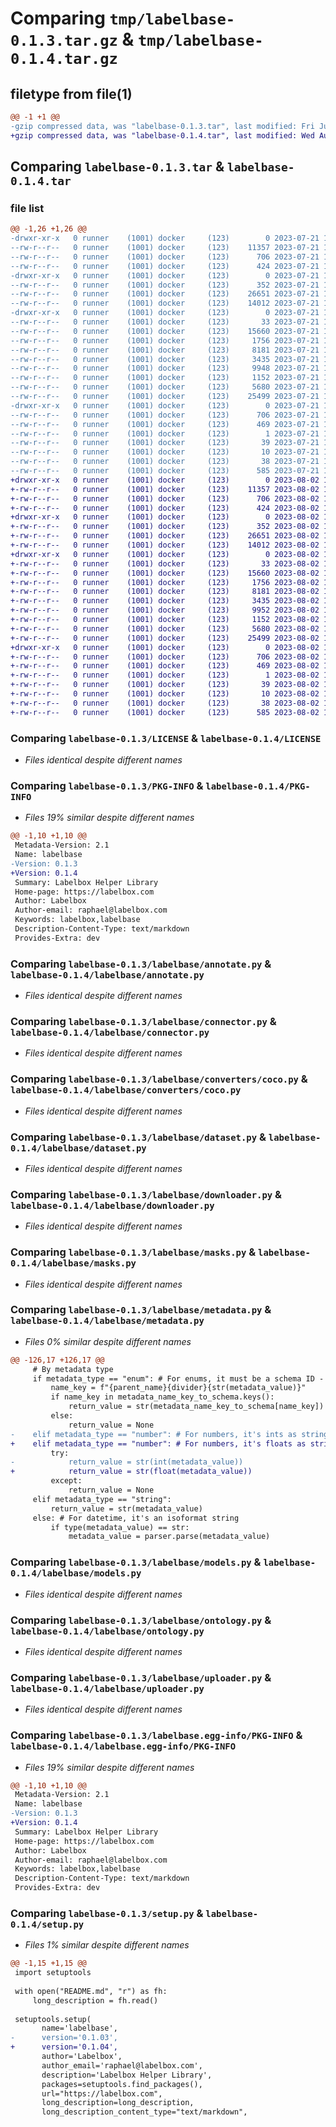 # Comparing `tmp/labelbase-0.1.3.tar.gz` & `tmp/labelbase-0.1.4.tar.gz`

## filetype from file(1)

```diff
@@ -1 +1 @@
-gzip compressed data, was "labelbase-0.1.3.tar", last modified: Fri Jul 21 16:59:54 2023, max compression
+gzip compressed data, was "labelbase-0.1.4.tar", last modified: Wed Aug  2 17:25:55 2023, max compression
```

## Comparing `labelbase-0.1.3.tar` & `labelbase-0.1.4.tar`

### file list

```diff
@@ -1,26 +1,26 @@
-drwxr-xr-x   0 runner    (1001) docker     (123)        0 2023-07-21 16:59:54.831920 labelbase-0.1.3/
--rw-r--r--   0 runner    (1001) docker     (123)    11357 2023-07-21 16:59:43.000000 labelbase-0.1.3/LICENSE
--rw-r--r--   0 runner    (1001) docker     (123)      706 2023-07-21 16:59:54.831920 labelbase-0.1.3/PKG-INFO
--rw-r--r--   0 runner    (1001) docker     (123)      424 2023-07-21 16:59:43.000000 labelbase-0.1.3/README.md
-drwxr-xr-x   0 runner    (1001) docker     (123)        0 2023-07-21 16:59:54.831920 labelbase-0.1.3/labelbase/
--rw-r--r--   0 runner    (1001) docker     (123)      352 2023-07-21 16:59:43.000000 labelbase-0.1.3/labelbase/__init__.py
--rw-r--r--   0 runner    (1001) docker     (123)    26651 2023-07-21 16:59:43.000000 labelbase-0.1.3/labelbase/annotate.py
--rw-r--r--   0 runner    (1001) docker     (123)    14012 2023-07-21 16:59:43.000000 labelbase-0.1.3/labelbase/connector.py
-drwxr-xr-x   0 runner    (1001) docker     (123)        0 2023-07-21 16:59:54.831920 labelbase-0.1.3/labelbase/converters/
--rw-r--r--   0 runner    (1001) docker     (123)       33 2023-07-21 16:59:43.000000 labelbase-0.1.3/labelbase/converters/__init__.py
--rw-r--r--   0 runner    (1001) docker     (123)    15660 2023-07-21 16:59:43.000000 labelbase-0.1.3/labelbase/converters/coco.py
--rw-r--r--   0 runner    (1001) docker     (123)     1756 2023-07-21 16:59:43.000000 labelbase-0.1.3/labelbase/dataset.py
--rw-r--r--   0 runner    (1001) docker     (123)     8181 2023-07-21 16:59:43.000000 labelbase-0.1.3/labelbase/downloader.py
--rw-r--r--   0 runner    (1001) docker     (123)     3435 2023-07-21 16:59:43.000000 labelbase-0.1.3/labelbase/masks.py
--rw-r--r--   0 runner    (1001) docker     (123)     9948 2023-07-21 16:59:43.000000 labelbase-0.1.3/labelbase/metadata.py
--rw-r--r--   0 runner    (1001) docker     (123)     1152 2023-07-21 16:59:43.000000 labelbase-0.1.3/labelbase/models.py
--rw-r--r--   0 runner    (1001) docker     (123)     5680 2023-07-21 16:59:43.000000 labelbase-0.1.3/labelbase/ontology.py
--rw-r--r--   0 runner    (1001) docker     (123)    25499 2023-07-21 16:59:43.000000 labelbase-0.1.3/labelbase/uploader.py
-drwxr-xr-x   0 runner    (1001) docker     (123)        0 2023-07-21 16:59:54.831920 labelbase-0.1.3/labelbase.egg-info/
--rw-r--r--   0 runner    (1001) docker     (123)      706 2023-07-21 16:59:54.000000 labelbase-0.1.3/labelbase.egg-info/PKG-INFO
--rw-r--r--   0 runner    (1001) docker     (123)      469 2023-07-21 16:59:54.000000 labelbase-0.1.3/labelbase.egg-info/SOURCES.txt
--rw-r--r--   0 runner    (1001) docker     (123)        1 2023-07-21 16:59:54.000000 labelbase-0.1.3/labelbase.egg-info/dependency_links.txt
--rw-r--r--   0 runner    (1001) docker     (123)       39 2023-07-21 16:59:54.000000 labelbase-0.1.3/labelbase.egg-info/requires.txt
--rw-r--r--   0 runner    (1001) docker     (123)       10 2023-07-21 16:59:54.000000 labelbase-0.1.3/labelbase.egg-info/top_level.txt
--rw-r--r--   0 runner    (1001) docker     (123)       38 2023-07-21 16:59:54.831920 labelbase-0.1.3/setup.cfg
--rw-r--r--   0 runner    (1001) docker     (123)      585 2023-07-21 16:59:43.000000 labelbase-0.1.3/setup.py
+drwxr-xr-x   0 runner    (1001) docker     (123)        0 2023-08-02 17:25:55.370760 labelbase-0.1.4/
+-rw-r--r--   0 runner    (1001) docker     (123)    11357 2023-08-02 17:25:44.000000 labelbase-0.1.4/LICENSE
+-rw-r--r--   0 runner    (1001) docker     (123)      706 2023-08-02 17:25:55.366760 labelbase-0.1.4/PKG-INFO
+-rw-r--r--   0 runner    (1001) docker     (123)      424 2023-08-02 17:25:44.000000 labelbase-0.1.4/README.md
+drwxr-xr-x   0 runner    (1001) docker     (123)        0 2023-08-02 17:25:55.362760 labelbase-0.1.4/labelbase/
+-rw-r--r--   0 runner    (1001) docker     (123)      352 2023-08-02 17:25:44.000000 labelbase-0.1.4/labelbase/__init__.py
+-rw-r--r--   0 runner    (1001) docker     (123)    26651 2023-08-02 17:25:44.000000 labelbase-0.1.4/labelbase/annotate.py
+-rw-r--r--   0 runner    (1001) docker     (123)    14012 2023-08-02 17:25:44.000000 labelbase-0.1.4/labelbase/connector.py
+drwxr-xr-x   0 runner    (1001) docker     (123)        0 2023-08-02 17:25:55.366760 labelbase-0.1.4/labelbase/converters/
+-rw-r--r--   0 runner    (1001) docker     (123)       33 2023-08-02 17:25:44.000000 labelbase-0.1.4/labelbase/converters/__init__.py
+-rw-r--r--   0 runner    (1001) docker     (123)    15660 2023-08-02 17:25:44.000000 labelbase-0.1.4/labelbase/converters/coco.py
+-rw-r--r--   0 runner    (1001) docker     (123)     1756 2023-08-02 17:25:44.000000 labelbase-0.1.4/labelbase/dataset.py
+-rw-r--r--   0 runner    (1001) docker     (123)     8181 2023-08-02 17:25:44.000000 labelbase-0.1.4/labelbase/downloader.py
+-rw-r--r--   0 runner    (1001) docker     (123)     3435 2023-08-02 17:25:44.000000 labelbase-0.1.4/labelbase/masks.py
+-rw-r--r--   0 runner    (1001) docker     (123)     9952 2023-08-02 17:25:44.000000 labelbase-0.1.4/labelbase/metadata.py
+-rw-r--r--   0 runner    (1001) docker     (123)     1152 2023-08-02 17:25:44.000000 labelbase-0.1.4/labelbase/models.py
+-rw-r--r--   0 runner    (1001) docker     (123)     5680 2023-08-02 17:25:44.000000 labelbase-0.1.4/labelbase/ontology.py
+-rw-r--r--   0 runner    (1001) docker     (123)    25499 2023-08-02 17:25:44.000000 labelbase-0.1.4/labelbase/uploader.py
+drwxr-xr-x   0 runner    (1001) docker     (123)        0 2023-08-02 17:25:55.366760 labelbase-0.1.4/labelbase.egg-info/
+-rw-r--r--   0 runner    (1001) docker     (123)      706 2023-08-02 17:25:55.000000 labelbase-0.1.4/labelbase.egg-info/PKG-INFO
+-rw-r--r--   0 runner    (1001) docker     (123)      469 2023-08-02 17:25:55.000000 labelbase-0.1.4/labelbase.egg-info/SOURCES.txt
+-rw-r--r--   0 runner    (1001) docker     (123)        1 2023-08-02 17:25:55.000000 labelbase-0.1.4/labelbase.egg-info/dependency_links.txt
+-rw-r--r--   0 runner    (1001) docker     (123)       39 2023-08-02 17:25:55.000000 labelbase-0.1.4/labelbase.egg-info/requires.txt
+-rw-r--r--   0 runner    (1001) docker     (123)       10 2023-08-02 17:25:55.000000 labelbase-0.1.4/labelbase.egg-info/top_level.txt
+-rw-r--r--   0 runner    (1001) docker     (123)       38 2023-08-02 17:25:55.370760 labelbase-0.1.4/setup.cfg
+-rw-r--r--   0 runner    (1001) docker     (123)      585 2023-08-02 17:25:44.000000 labelbase-0.1.4/setup.py
```

### Comparing `labelbase-0.1.3/LICENSE` & `labelbase-0.1.4/LICENSE`

 * *Files identical despite different names*

### Comparing `labelbase-0.1.3/PKG-INFO` & `labelbase-0.1.4/PKG-INFO`

 * *Files 19% similar despite different names*

```diff
@@ -1,10 +1,10 @@
 Metadata-Version: 2.1
 Name: labelbase
-Version: 0.1.3
+Version: 0.1.4
 Summary: Labelbox Helper Library
 Home-page: https://labelbox.com
 Author: Labelbox
 Author-email: raphael@labelbox.com
 Keywords: labelbox,labelbase
 Description-Content-Type: text/markdown
 Provides-Extra: dev
```

### Comparing `labelbase-0.1.3/labelbase/annotate.py` & `labelbase-0.1.4/labelbase/annotate.py`

 * *Files identical despite different names*

### Comparing `labelbase-0.1.3/labelbase/connector.py` & `labelbase-0.1.4/labelbase/connector.py`

 * *Files identical despite different names*

### Comparing `labelbase-0.1.3/labelbase/converters/coco.py` & `labelbase-0.1.4/labelbase/converters/coco.py`

 * *Files identical despite different names*

### Comparing `labelbase-0.1.3/labelbase/dataset.py` & `labelbase-0.1.4/labelbase/dataset.py`

 * *Files identical despite different names*

### Comparing `labelbase-0.1.3/labelbase/downloader.py` & `labelbase-0.1.4/labelbase/downloader.py`

 * *Files identical despite different names*

### Comparing `labelbase-0.1.3/labelbase/masks.py` & `labelbase-0.1.4/labelbase/masks.py`

 * *Files identical despite different names*

### Comparing `labelbase-0.1.3/labelbase/metadata.py` & `labelbase-0.1.4/labelbase/metadata.py`

 * *Files 0% similar despite different names*

```diff
@@ -126,17 +126,17 @@
     # By metadata type
     if metadata_type == "enum": # For enums, it must be a schema ID - if we can't match it, we have to skip it
         name_key = f"{parent_name}{divider}{str(metadata_value)}"
         if name_key in metadata_name_key_to_schema.keys():
             return_value = str(metadata_name_key_to_schema[name_key])
         else:
             return_value = None                  
-    elif metadata_type == "number": # For numbers, it's ints as strings
+    elif metadata_type == "number": # For numbers, it's floats as strings
         try:
-            return_value = str(int(metadata_value))
+            return_value = str(float(metadata_value))
         except:
             return_value = None                  
     elif metadata_type == "string": 
         return_value = str(metadata_value)
     else: # For datetime, it's an isoformat string
         if type(metadata_value) == str:
             metadata_value = parser.parse(metadata_value)
```

### Comparing `labelbase-0.1.3/labelbase/models.py` & `labelbase-0.1.4/labelbase/models.py`

 * *Files identical despite different names*

### Comparing `labelbase-0.1.3/labelbase/ontology.py` & `labelbase-0.1.4/labelbase/ontology.py`

 * *Files identical despite different names*

### Comparing `labelbase-0.1.3/labelbase/uploader.py` & `labelbase-0.1.4/labelbase/uploader.py`

 * *Files identical despite different names*

### Comparing `labelbase-0.1.3/labelbase.egg-info/PKG-INFO` & `labelbase-0.1.4/labelbase.egg-info/PKG-INFO`

 * *Files 19% similar despite different names*

```diff
@@ -1,10 +1,10 @@
 Metadata-Version: 2.1
 Name: labelbase
-Version: 0.1.3
+Version: 0.1.4
 Summary: Labelbox Helper Library
 Home-page: https://labelbox.com
 Author: Labelbox
 Author-email: raphael@labelbox.com
 Keywords: labelbox,labelbase
 Description-Content-Type: text/markdown
 Provides-Extra: dev
```

### Comparing `labelbase-0.1.3/setup.py` & `labelbase-0.1.4/setup.py`

 * *Files 1% similar despite different names*

```diff
@@ -1,15 +1,15 @@
 import setuptools
 
 with open("README.md", "r") as fh:
     long_description = fh.read()
 
 setuptools.setup(
       name='labelbase',
-      version='0.1.03',
+      version='0.1.04',
       author='Labelbox',
       author_email='raphael@labelbox.com',
       description='Labelbox Helper Library',      
       packages=setuptools.find_packages(),
       url="https://labelbox.com",
       long_description=long_description,
       long_description_content_type="text/markdown",
```

